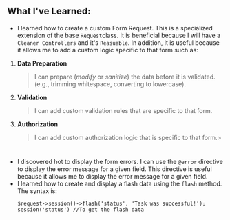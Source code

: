 ## What I've Learned: 

- I learned how to create a custom Form Request. This is a specialized extension of the base `Request`class. It is beneficial because I will have a `Cleaner Controllers` and it's `Reasuable`. In addition, it is useful because it allows me to add a custom logic specific to that form such as:
    
1. **Data Preparation**
    > I can prepare (*modify* or *sanitize*) the data before it is validated. (e.g., trimming whitespace, converting to lowercase).
2. **Validation**
    > I can add custom validation rules that are specific to that form.
3. **Authorization**
    > I can add custom authorization logic that is specific to that form.>
#

- I discovered hot to display the form errors. I can use the `@error` directive to display the error message for a given field. This directive is useful because it allows me to display the error message for a given field.
- I learned how to create and display a flash data using the `flash` method. The syntax is: 
    ```
    $request->session()->flash('status', 'Task was successful!');
    session('status') //To get the flash data
    ```
